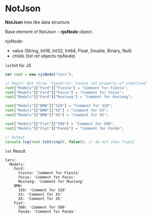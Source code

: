 # NotJson
**NotJson** tree like data structure 

Base element of NotJson - **njsNode** object.

njsNode:
 - value (String, Int16, Int32, Int64, Float, Double, Binary, Null)
 - childs (list ref objects njsNode)


`let`Init for JS
```javascript
var root = new njsNode("Cars");

// Magic! Not throw 'TypeError: Cannot set property of undefined'
root["Models"]["Ford"]["Fiesta"] = "Comment for Fiesta";  
root["Models"]["Ford"]["Focus"] = "Comment for Focus";
root["Models"]["Ford"]["Mustang"] = "Comment for Mustang";

root["Models"]["BMW"]["320"] = "Comment for 320"; 
root["Models"]["BMW"]["X3"] = "Comment for X3";
root["Models"]["BMW"]["X5"] = "Comment for X5";

root["Models"]["Fiat"]["500"] = "Comment for 500"; 
root["Models"]["Fiat"]["Panda"] = "Comment for Panda";

// Output
console.log(root.toString(0, false)); // do not show [type] 
```
`let` Result
```text
Cars: 
  Models: 
    Ford: 
      Fiesta: 'Comment for Fiesta'
      Focus: 'Comment for Focus'
      Mustang: 'Comment for Mustang'
    BMW: 
      320: 'Comment for 320'
      X3: 'Comment for X3'
      X5: 'Comment for X5'
    Fiat: 
      500: 'Comment for 500'
      Panda: 'Comment for Panda'
```





 
